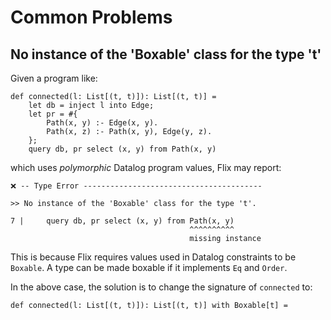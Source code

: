 # Common Problems

## No instance of the 'Boxable' class for the type 't'

Given a program like:

```flix
def connected(l: List[(t, t)]): List[(t, t)] = 
    let db = inject l into Edge;
    let pr = #{
        Path(x, y) :- Edge(x, y).
        Path(x, z) :- Path(x, y), Edge(y, z).
    };
    query db, pr select (x, y) from Path(x, y)
```

which uses _polymorphic_ Datalog program values, Flix may report:

```
❌ -- Type Error ----------------------------------------

>> No instance of the 'Boxable' class for the type 't'.

7 |     query db, pr select (x, y) from Path(x, y)
                                        ^^^^^^^^^^
                                        missing instance
```

This is because Flix requires values used in Datalog constraints to be
`Boxable`. A type can be made boxable if it implements `Eq` and `Order`. 

In the above case, the solution is to change the signature of `connected` to:

```flix
def connected(l: List[(t, t)]): List[(t, t)] with Boxable[t] = 
```

